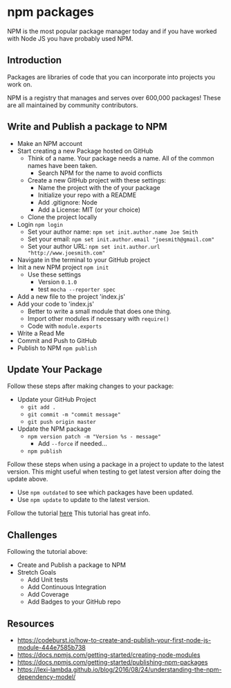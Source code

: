 # npm packages

NPM is the most popular package manager today and if 
you have worked with Node JS you have probably used 
NPM. 

## Introduction

Packages are libraries of code that you can incorporate 
into projects you work on. 

NPM is a registry that manages and serves over 600,000 
packages! These are all maintained by community contributors. 

## Write and Publish a package to NPM

- Make an NPM account
- Start creating a new Package hosted on GitHub
  - Think of a name. Your package needs a name. 
  All of the common names have been taken. 
    - Search NPM for the name to avoid conflicts
  - Create a new GitHub project with these settings: 
    - Name the project with the of your package
    - Initialize your repo with a README
    - Add .gitignore: Node
    - Add a License: MIT (or your choice)
  - Clone the project locally
- Login `npm login`
  - Set your author name: `npm set init.author.name Joe Smith`
  - Set your email: `npm set init.author.email "joesmith@gmail.com"`
  - Set your author URL: `npm set init.author.url "http://www.joesmith.com"`
- Navigate in the terminal to your GitHub project
- Init a new NPM project `npm init`
  - Use these settings
    - Version `0.1.0`
    - test `mocha --reporter spec`
- Add a new file to the project 'index.js'
- Add your code to 'index.js'
  - Better to write a small module that does one thing. 
  - Import other modules if necessary with `require()`
  - Code with `module.exports`
- Write a Read Me
- Commit and Push to GitHub
- Publish to NPM `npm publish`

## Update Your Package

Follow these steps after making changes to your package: 

- Update your GitHub Project
  - `git add .` 
  - `git commit -m "commit message"`
  - `git push origin master`
- Update the NPM package
  - `npm version patch -m "Version %s - message"`
    - Add `--force` if needed...
  - `npm publish`
  
Follow these steps when using a package in a project to update
to the latest version. This might useful when testing to get 
latest version after doing the update above. 

- Use `npm outdated` to see which packages have been updated. 
- Use `npm update` to update to the latest version. 
  
Follow the tutorial [here](https://codeburst.io/how-to-create-and-publish-your-first-node-js-module-444e7585b738)
This tutorial has great info. 

## Challenges

Following the tutorial above:

- Create and Publish a package to NPM
- Stretch Goals
  - Add Unit tests
  - Add Continuous Integration
  - Add Coverage
  - Add Badges to your GitHub repo

## Resources 

- https://codeburst.io/how-to-create-and-publish-your-first-node-js-module-444e7585b738
- https://docs.npmjs.com/getting-started/creating-node-modules
- https://docs.npmjs.com/getting-started/publishing-npm-packages
- https://lexi-lambda.github.io/blog/2016/08/24/understanding-the-npm-dependency-model/